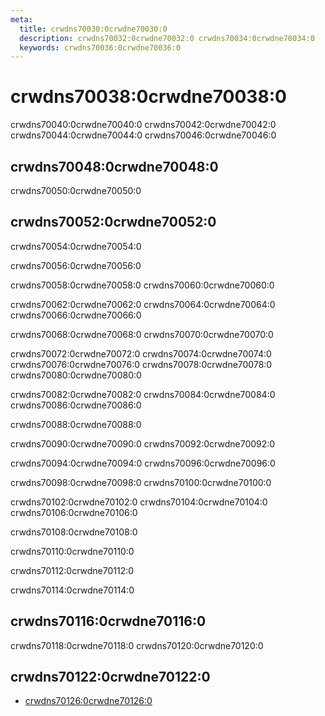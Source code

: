 ```yaml
---
meta:
  title: crwdns70030:0crwdne70030:0
  description: crwdns70032:0crwdne70032:0 crwdns70034:0crwdne70034:0
  keywords: crwdns70036:0crwdne70036:0
---
```


# crwdns70038:0crwdne70038:0
crwdns70040:0crwdne70040:0 crwdns70042:0crwdne70042:0 crwdns70044:0crwdne70044:0 crwdns70046:0crwdne70046:0

<entry-ad />

## crwdns70048:0crwdne70048:0
crwdns70050:0crwdne70050:0 <usage name="v-alert" />

## crwdns70052:0crwdne70052:0
crwdns70054:0crwdne70054:0

  crwdns70056:0crwdne70056:0

  crwdns70058:0crwdne70058:0 crwdns70060:0crwdne70060:0 <example file="v-alert/prop-border" />

  crwdns70062:0crwdne70062:0 crwdns70064:0crwdne70064:0 crwdns70066:0crwdne70066:0 <example file="v-alert/prop-colored-border" />

  crwdns70068:0crwdne70068:0 crwdns70070:0crwdne70070:0 <example file="v-alert/prop-dense" />

  crwdns70072:0crwdne70072:0 crwdns70074:0crwdne70074:0 crwdns70076:0crwdne70076:0 crwdns70078:0crwdne70078:0 crwdns70080:0crwdne70080:0 <example file="v-alert/prop-dismissible" />

  crwdns70082:0crwdne70082:0 crwdns70084:0crwdne70084:0 crwdns70086:0crwdne70086:0 <example file="v-alert/prop-icon" />

  crwdns70088:0crwdne70088:0 <example file="v-alert/prop-outlined" />

  crwdns70090:0crwdne70090:0 crwdns70092:0crwdne70092:0 <example file="v-alert/prop-prominent" />

  crwdns70094:0crwdne70094:0 crwdns70096:0crwdne70096:0 <example file="v-alert/prop-text" />

  crwdns70098:0crwdne70098:0 crwdns70100:0crwdne70100:0 <example file="v-alert/prop-transition" />

  crwdns70102:0crwdne70102:0 crwdns70104:0crwdne70104:0 crwdns70106:0crwdne70106:0 <example file="v-alert/prop-type" />

  crwdns70108:0crwdne70108:0

  crwdns70110:0crwdne70110:0

  crwdns70112:0crwdne70112:0

  crwdns70114:0crwdne70114:0 <example file="v-alert/misc-twitter" />

## crwdns70116:0crwdne70116:0
crwdns70118:0crwdne70118:0 crwdns70120:0crwdne70120:0

## crwdns70122:0crwdne70122:0
  - [crwdns70126:0crwdne70126:0](crwdns70124:0crwdne70124:0)

<backmatter />
